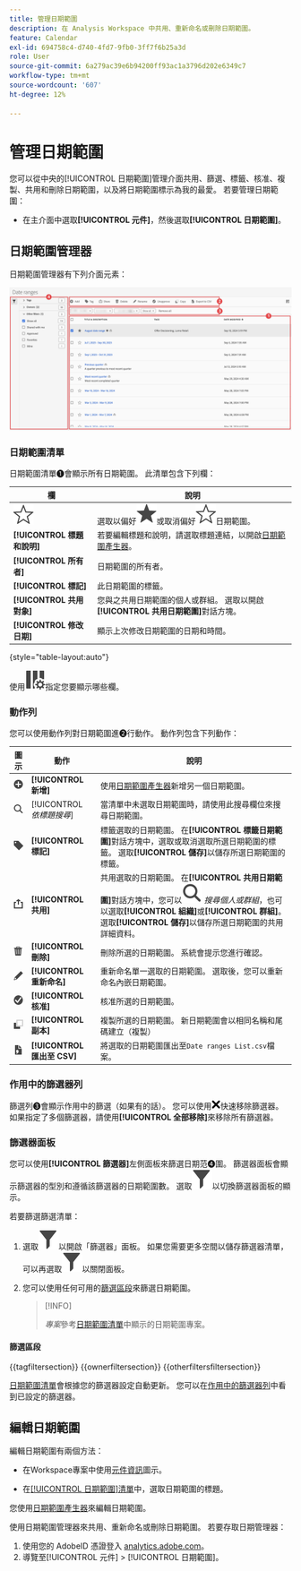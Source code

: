 ```yaml
---
title: 管理日期範圍
description: 在 Analysis Workspace 中共用、重新命名或刪除日期範圍。
feature: Calendar
exl-id: 694758c4-d740-4fd7-9fb0-3ff7f6b25a3d
role: User
source-git-commit: 6a279ac39e6b94200ff93ac1a3796d202e6349c7
workflow-type: tm+mt
source-wordcount: '607'
ht-degree: 12%

---
```


# 管理日期範圍


您可以從中央的[!UICONTROL 日期範圍]管理介面共用、篩選、標籤、核准、複製、共用和刪除日期範圍，以及將日期範圍標示為我的最愛。 若要管理日期範圍：

* 在主介面中選取&#x200B;**[!UICONTROL 元件]**，然後選取&#x200B;**[!UICONTROL 日期範圍]**。


## 日期範圍管理器

日期範圍管理器有下列介面元素：

![日期範圍介面](assets/date-ranges-manager.png)

### 日期範圍清單

日期範圍清單➊會顯示所有日期範圍。 此清單包含下列欄：

| 欄 | 說明 |
| --- | --- | 
| ![星形大綱](/help/assets/icons/StarOutline.svg) | 選取以偏好![星形](/help/assets/icons/Star.svg)或取消偏好![星形大綱](/help/assets/icons/StarOutline.svg)日期範圍。 |
| **[!UICONTROL 標題和說明]** | 若要編輯標題和說明，請選取標題連結，以開啟[日期範圍產生器](/help/components/date-ranges/create.md#date-range-builder)。 |
| **[!UICONTROL 所有者]** | 日期範圍的所有者。 |
| **[!UICONTROL 標記]** | 此日期範圍的標籤。 |
| **[!UICONTROL 共用對象]** | 您與之共用日期範圍的個人或群組。 選取以開啟&#x200B;**[!UICONTROL 共用日期範圍]**&#x200B;對話方塊。 |
| **[!UICONTROL 修改日期]** | 顯示上次修改日期範圍的日期和時間。 |

{style="table-layout:auto"}

使用![ColumnSetting](/help/assets/icons/ColumnSetting.svg)指定您要顯示哪些欄。

### 動作列

您可以使用動作列對日期範圍進➋行動作。 動作列包含下列動作：

| 圖示 | 動作 | 說明 |
|:---:|---|---|
| ![AddCircle](/help/assets/icons/AddCircle.svg) | **[!UICONTROL 新增]** | 使用[日期範圍產生器](create.md#date-range-builder)新增另一個日期範圍。 |
| ![搜尋](/help/assets/icons/Search.svg) | [!UICONTROL *依標題搜尋*] | 當清單中未選取日期範圍時，請使用此搜尋欄位來搜尋日期範圍。 |
| ![標籤](/help/assets/icons/Label.svg) | **[!UICONTROL 標記]** | 標籤選取的日期範圍。 在&#x200B;**[!UICONTROL 標籤日期範圍]**&#x200B;對話方塊中，選取或取消選取所選日期範圍的標籤。 選取&#x200B;**[!UICONTROL 儲存]**&#x200B;以儲存所選日期範圍的標籤。 |
| ![共用](/help/assets/icons/ShareAlt.svg) | **[!UICONTROL 共用]** | 共用選取的日期範圍。 在&#x200B;**[!UICONTROL 共用日期範圍]**&#x200B;對話方塊中，您可以![搜尋](/help/assets/icons/Search.svg) *搜尋個人或群組*，也可以選取&#x200B;**[!UICONTROL 組織]**&#x200B;或&#x200B;**[!UICONTROL 群組]**。 選取&#x200B;**[!UICONTROL 儲存]**&#x200B;以儲存所選日期範圍的共用詳細資料。 |
| ![刪除](/help/assets/icons/Delete.svg) | **[!UICONTROL 刪除]** | 刪除所選的日期範圍。 系統會提示您進行確認。 |
| ![編輯](/help/assets/icons/Edit.svg) | **[!UICONTROL 重新命名]** | 重新命名單一選取的日期範圍。 選取後，您可以重新命名內嵌日期範圍。 |
| ![核取記號Circle](/help/assets/icons/CheckmarkCircle.svg) | **[!UICONTROL 核准]** | 核准所選的日期範圍。 |
| ![副本](/help/assets/icons/Copy.svg) | **[!UICONTROL 副本]** | 複製所選的日期範圍。 新日期範圍會以相同名稱和尾碼建立（複製） |
| ![檔案CSV](/help/assets/icons/FileCSV.svg) | **[!UICONTROL 匯出至 CSV]** | 將選取的日期範圍匯出至`Date ranges List.csv`檔案。 |

### 作用中的篩選器列

篩選列➌會顯示作用中的篩選（如果有的話）。 您可以使用![CrossSize75](/help/assets/icons/CrossSize75.svg)快速移除篩選器。 如果指定了多個篩選器，請使用&#x200B;**[!UICONTROL 全部移除]**&#x200B;來移除所有篩選器。

### 篩選器面板

您可以使用&#x200B;**[!UICONTROL 篩選器]**&#x200B;左側面板來篩選日期范➍圍。 篩選器面板會顯示篩選器的型別和遵循該篩選器的日期範圍數。 選取![篩選器](/help/assets/icons/Filter.svg)以切換篩選器面板的顯示。

若要篩選篩選清單：

1. 選取![篩選器](/help/assets/icons/Filter.svg)以開啟「篩選器」面板。 如果您需要更多空間以儲存篩選器清單，可以再選取![篩選器](/help/assets/icons/Filter.svg)以關閉面板。
1. 您可以使用任何可用的[篩選區段](#filter-sections)來篩選日期範圍。

   >[!INFO]
   >
   >*專案*&#x200B;參考[日期範圍清單](#date-ranges-list)中顯示的日期範圍專案。
   > 

#### 篩選區段

{{tagfiltersection}}
{{ownerfiltersection}}
{{otherfiltersfiltersection}}


[日期範圍清單](#date-ranges-list)會根據您的篩選器設定自動更新。 您可以在[作用中的篩選器列](#active-filter-bar)中看到已設定的篩選器。


## 編輯日期範圍

編輯日期範圍有兩個方法：

* 在Workspace專案中使用[元件資訊](/help/components/use-components-in-workspace.md#component-info)圖示。

* 在[[!UICONTROL 日期範圍]清單](#date-ranges-list)中，選取日期範圍的標題。

您使用[日期範圍產生器](/help/components/date-ranges/create.md#date-range-builder)來編輯日期範圍。




使用日期範圍管理器來共用、重新命名或刪除日期範圍。 若要存取日期管理器：

1. 使用您的 AdobeID 憑證登入 [analytics.adobe.com](https://analytics.adobe.com)。
1. 導覽至[!UICONTROL 元件] > [!UICONTROL 日期範圍]。


<!--

## Interface

![Date Ranges with Example range highlighted.](../assets/date-range-ui.png)

The date range manager includes the following options:

* **Add**: Create a new date range. See [create a date range](create.md) for more information.
* **Search by title**: Search for a date range by title. Results are filtered based on text entered here.
* **Filter**: Filter date ranges using the left column. You can filter by custom tag, owner, created by you, your favorites, approved, or shared with you. You can also search for desired filters.
* **Favorite**: Click the ![star](../assets/star.png) icon next to a date range to add it to your favorites.
* **Customize columns**: Click the ![columns](../assets/columns.png) icon to show or hide columns in the date range manager.

Click the checkbox next to one or more date ranges for more options.

* **Tag**: Apply a tag to all selected date ranges. Tags help you organize date ranges, and let you filter them using the left column.
* **Share**: Share a date range to other Experience Cloud users. If you are a product administrator, you can also share to the entire organization or groups. Date ranges that are shared to other users in your organization include a ![shared](../assets/shared.png) icon next to the title.
* **Delete**: Permanently delete the selected date range(s).
* **Rename**: If a single date range is selected, you can change its title.
* **Approve**: If you are a product admin, you can add a stamp of approval to a date range. Approved date ranges inform users in your organization that they are 'official', differentiating them from date ranges created by other users in your organization. Approved date ranges include a ![approved](../assets/approved.png) icon next to the title.
* **Unapprove**: If you are a product admin and select a date range that is already approved, you can unapprove it.
* **Copy**: Create a copy of the selected date range(s). Copying date ranges appends `(Copy)` to the end of the title of the newly copied date range(s).
* **Export to CSV**: Exports all selected date ranges into a CSV file. Columns in the resulting CSV file include all visible columns in the date range manager.
-->
